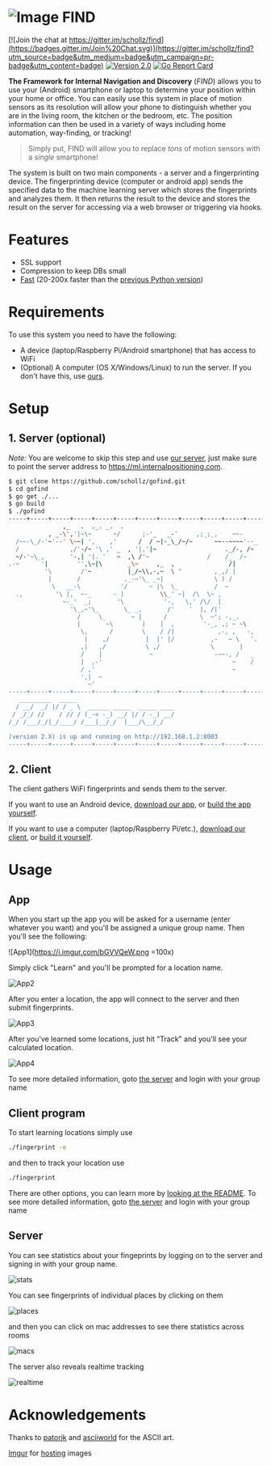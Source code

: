 # ![Image](https://www.internalpositioning.com/guide/img/wifi-marker-darkgrey-small.png) FIND

[![Join the chat at https://gitter.im/schollz/find](https://badges.gitter.im/Join%20Chat.svg)](https://gitter.im/schollz/find?utm_source=badge&utm_medium=badge&utm_campaign=pr-badge&utm_content=badge) [![Version 2.0](https://img.shields.io/badge/version-2.0-brightgreen.svg)](https://www.internalpositioning.com/guide/development/)
[![Go Report Card](https://goreportcard.com/badge/github.com/schollz/gofind)](https://goreportcard.com/report/github.com/schollz/gofind)


**The Framework for Internal Navigation and Discovery** (_FIND_) allows you to use your (Android) smartphone or laptop to determine your position within your home or office. You can easily use this system in place of motion sensors as its resolution will allow your phone to distinguish whether you are in the living room, the kitchen or the bedroom, etc. The position information can then be used in a variety of ways including home automation, way-finding, or tracking!
<blockquote>Simply put, FIND will allow you to replace <em>tons</em> of motion sensors with a <em>single</em> smartphone!</blockquote>

The system is built on two main components - a server and a fingerprinting device. The fingerprinting device (computer or android app) sends the specified data to the machine learning server which stores the fingerprints and analyzes them. It then returns the result to the device and stores the result on the server for accessing via a web browser or triggering via hooks.


# Features

- SSL support
- Compression to keep DBs small
- [Fast]() (20-200x faster than the [previous Python version]())

# Requirements
To use this system you need to have the following:
- A device (laptop/Raspberry Pi/Android smartphone) that has access to WiFi
- (Optional) A computer (OS X/Windows/Linux) to run the server. If you don't have this, use [ours](https://ml.internalpositioning.com).


# Setup

## 1. Server (optional)

_Note:_ You are welcome to skip this step and use [our server](https://ml.internalpositioning.com), just make sure to point the server address to https://ml.internalpositioning.com.

```bash
$ git clone https://github.com/schollz/gofind.git
$ cd gofind
$ go get ./...
$ go build
$ ./gofind
-----+-----+-----+-----+-----+-----+-----+-----+-----+-----+-----+-----
               ,_   .  ._. _.  .
           , _-\','|~\~      ~/      ;-'_   _-'     ,;_;_,    ~~-
  /~~-\_/-'~'--' \~~| ',    ,'      /  / ~|-_\_/~/~      ~~--~~~~'--_
  /              ,/'-/~ '\ ,' _  , '|,'|~                   ._/-, /~
  ~/-'~\_,       '-,| '|. '   ~  ,\ /'~                /    /_  /~
.-~      '|        '',\~|\       _\~     ,_  ,               /|
          '\        /'~          |_/~\\,-,~  \ "         ,_,/ |
           |       /            ._-~'\_ _~|              \ ) /
            \   __-\           '/      ~ |\  \_          /  ~
  .,         '\ |,  ~-_      - |          \\_' ~|  /\  \~ ,
               ~-_'  _;       '\           '-,   \,' /\/  |
                 '\_,~'\_       \_ _,       /'    '  |, /|'
                   /     \_       ~ |      /         \  ~'; -,_.
                   |       ~\        |    |  ,        '-_, ,; ~ ~\
                    \,      /        \    / /|            ,-, ,   -,
                     |    ,/          |  |' |/          ,-   ~ \   '.
                    ,|   ,/           \ ,/              \       |
                    /    |             ~                 -~~-, /   _
                    |  ,-'                                    ~    /
                    / ,'                                      ~
                    ',|  ~
                      ~'
-----+-----+-----+-----+-----+-----+-----+-----+-----+-----+-----+-----
   _________  _____
  / __/  _/ |/ / _ \  ______ _____  _____ ____
 / _/_/ //    / // / (_-< -_) __/ |/ / -_) __/
/_/ /___/_/|_/____/ /___|__/_/  |___/\__/_/

(version 2.X) is up and running on http://192.168.1.2:8003
-----+-----+-----+-----+-----+-----+-----+-----+-----+-----+-----+-----

```

## 2. Client

The client gathers WiFi fingerprints and sends them to the server.

If you want to use an Android device,  [download our app](https://play.google.com/store/apps/details?id=com.hcp.find), or [build the app yourself]().

If you want to use a computer (laptop/Raspberry Pi/etc.), [download our client](), or [build it yourself]().

# Usage

## App

When you start up the app you will be asked for a username (enter whatever you want) and you'll be assigned a unique group name. Then you'll see the following:

![App1](https://i.imgur.com/bGVVQeW.png =100x)

Simply click "Learn" and you'll be prompted for a location name.

![App2](https://i.imgur.com/cqab0bl.png)

After you enter a location, the app will connect to the server and then submit fingerprints.

![App3](https://i.imgur.com/kwwLVGL.png)

After you've learned some locations, just hit "Track" and you'll see your calculated location.

![App4](https://i.imgur.com/3mMV7e7.png)

To see more detailed information, goto [the server](https://ml.internalpositioning.com) and login with your group name


## Client program

To start learning locations simply use

```bash
./fingerprint -e
```

and then to track your location use

```bash
./fingerprint
```

There are other options, you can learn more by [looking at the README](). To see more detailed information, goto [the server](https://ml.internalpositioning.com) and login with your group name

## Server

You can see statistics about your fingeprints by logging on to the server and signing in with your group name.

![stats](https://i.imgur.com/HSGVyDb.jpg)

You can see fingerprints of individual places by clicking on them

![places](https://i.imgur.com/3l5UPub.jpg)

and then you can click on mac addresses to see there statistics across rooms

![macs](https://i.imgur.com/Udi3xrn.jpg)

The server also reveals realtime tracking

![realtime](https://i.imgur.com/IAn5Hss.jpg)


# Acknowledgements

Thanks to [patorjk](http://patorjk.com/software/taag/) and [asciiworld](http://www.asciiworld.com/) for the ASCII art.

[Imgur](https://imgur.com/a/yjvci) for [hosting](https://imgur.com/a/3yGjV) images
